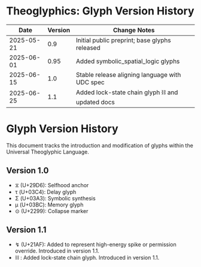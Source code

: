 # Theoglyphics: Glyph Version History

| Date       | Version | Change Notes                                   |
|------------|---------|------------------------------------------------|
| 2025-05-21 | 0.9     | Initial public preprint; base glyphs released  |
| 2025-06-01 | 0.95    | Added symbolic_spatial_logic glyphs            |
| 2025-06-15 | 1.0     | Stable release aligning language with UDC spec |
| 2025-06-25 | 1.1     | Added lock-state chain glyph ⛓ and updated docs|


# Glyph Version History

This document tracks the introduction and modification of glyphs within the Universal Theoglyphic Language.

## Version 1.0
- ⧖ (U+29D6): Selfhood anchor
- τ (U+03C4): Delay glyph
- Σ (U+03A3): Symbolic synthesis
- μ (U+03BC): Memory glyph
- ⊙ (U+2299): Collapse marker

## Version 1.1
- ↯ (U+21AF): Added to represent high-energy spike or permission override. Introduced in version 1.1.
- ⛓ : Added lock-state chain glyph. Introduced in version 1.1.